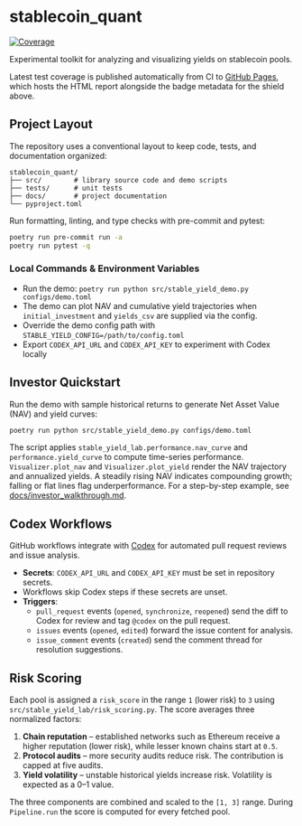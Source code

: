 # stablecoin_quant

[![Coverage](https://img.shields.io/endpoint?url=https://raw.githubusercontent.com/aujl/stablecoin_quant/gh-pages/coverage/badge.json)](https://aujl.github.io/stablecoin_quant/coverage/)

Experimental toolkit for analyzing and visualizing yields on stablecoin pools.

Latest test coverage is published automatically from CI to [GitHub Pages](https://aujl.github.io/stablecoin_quant/coverage/), which hosts the HTML report alongside the badge metadata for the shield above.

## Project Layout

The repository uses a conventional layout to keep code, tests, and
documentation organized:

```
stablecoin_quant/
├── src/        # library source code and demo scripts
├── tests/      # unit tests
├── docs/       # project documentation
└── pyproject.toml
```

Run formatting, linting, and type checks with pre-commit and pytest:

```bash
poetry run pre-commit run -a
poetry run pytest -q
```

### Local Commands & Environment Variables

- Run the demo: `poetry run python src/stable_yield_demo.py configs/demo.toml`
- The demo can plot NAV and cumulative yield trajectories when
  `initial_investment` and `yields_csv` are supplied via the config.
- Override the demo config path with `STABLE_YIELD_CONFIG=/path/to/config.toml`
- Export `CODEX_API_URL` and `CODEX_API_KEY` to experiment with Codex locally

## Investor Quickstart

Run the demo with sample historical returns to generate Net Asset Value (NAV) and yield curves:

```bash
poetry run python src/stable_yield_demo.py configs/demo.toml
```

The script applies `stable_yield_lab.performance.nav_curve` and `performance.yield_curve` to compute time-series performance.
`Visualizer.plot_nav` and `Visualizer.plot_yield` render the NAV trajectory and annualized yields.
A steadily rising NAV indicates compounding growth; falling or flat lines flag underperformance.
For a step-by-step example, see [docs/investor_walkthrough.md](docs/investor_walkthrough.md).

## Codex Workflows

GitHub workflows integrate with [Codex](https://github.com/features/copilot) for automated pull request
reviews and issue analysis.

- **Secrets**: `CODEX_API_URL` and `CODEX_API_KEY` must be set in repository secrets.
- Workflows skip Codex steps if these secrets are unset.
- **Triggers**:
  - `pull_request` events (`opened`, `synchronize`, `reopened`) send the diff to Codex for review and tag `@codex` on the pull request.
  - `issues` events (`opened`, `edited`) forward the issue content for analysis.
  - `issue_comment` events (`created`) send the comment thread for resolution suggestions.


## Risk Scoring

Each pool is assigned a ``risk_score`` in the range ``1`` (lower risk) to ``3``
using ``src/stable_yield_lab/risk_scoring.py``. The score averages three
normalized factors:

1. **Chain reputation** – established networks such as Ethereum receive a
   higher reputation (lower risk), while lesser known chains start at ``0.5``.
2. **Protocol audits** – more security audits reduce risk. The contribution is
   capped at five audits.
3. **Yield volatility** – unstable historical yields increase risk. Volatility
   is expected as a 0–1 value.

The three components are combined and scaled to the ``[1, 3]`` range. During
``Pipeline.run`` the score is computed for every fetched pool.
